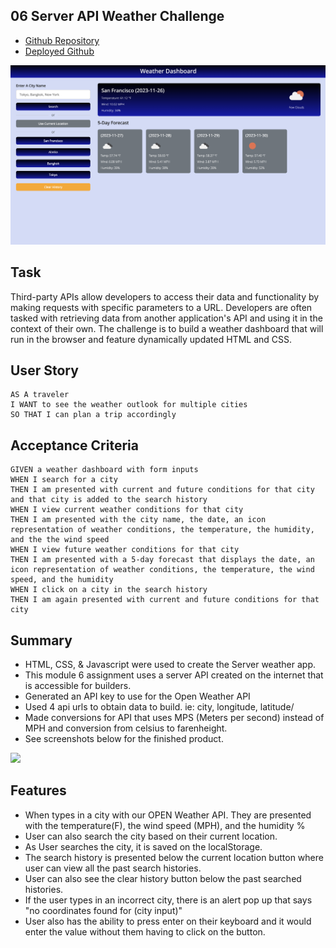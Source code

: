 ## 06 Server API Weather Challenge

* [Github Repository](https://github.com/KrispyKhang/API-Weather-App)
* [Deployed Github](https://krispykhang.github.io/API-Weather-App/)

![](./Assets/Images/Sample.png)

## Task
Third-party APIs allow developers to access their data and functionality by making requests with specific parameters to a URL. Developers are often tasked with retrieving data from another application's API and using it in the context of their own. The challenge is to build a weather dashboard that will run in the browser and feature dynamically updated HTML and CSS.

## User Story

```
AS A traveler
I WANT to see the weather outlook for multiple cities
SO THAT I can plan a trip accordingly
```

## Acceptance Criteria

```
GIVEN a weather dashboard with form inputs
WHEN I search for a city
THEN I am presented with current and future conditions for that city and that city is added to the search history
WHEN I view current weather conditions for that city
THEN I am presented with the city name, the date, an icon representation of weather conditions, the temperature, the humidity, and the the wind speed
WHEN I view future weather conditions for that city
THEN I am presented with a 5-day forecast that displays the date, an icon representation of weather conditions, the temperature, the wind speed, and the humidity
WHEN I click on a city in the search history
THEN I am again presented with current and future conditions for that city
```

## Summary
* HTML, CSS, & Javascript were used to create the Server weather app.
* This module 6 assignment uses a server API created on the internet that is accessible for builders.
* Generated an API key to use for the Open Weather API
* Used 4 api urls to obtain data to build. ie: city, longitude, latitude/
* Made conversions for API that uses MPS (Meters per second) instead of MPH and conversion from celsius to farenheight.
* See screenshots below for the finished product.

![](./Assets/Images)

## Features
 * When types in a city with our OPEN Weather API. They are presented with the temperature(F), the wind speed (MPH), and the humidity %
 * User can also search the city based on their current location.
 * As User searches the city, it is saved on the localStorage. 
 * The search history is presented below the current location button where user can view all the past search histories. 
 * User can also see the clear history button below the past searched histories.
 * If the user types in an incorrect city, there is an alert pop up that says "no coordinates found for (city input)"
* User also has the ability to press enter on their keyboard and it would enter the value without them having to click on the button. 
 
 
 










